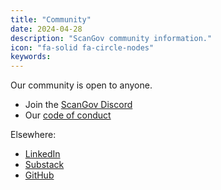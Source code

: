 ```yaml
---
title: "Community"
date: 2024-04-28
description: "ScanGov community information."
icon: "fa-solid fa-circle-nodes"
keywords: 
---
```


Our community is open to anyone.

- Join the [ScanGov Discord](https://discord.gg/EPCXEMAX5y)
- Our [code of conduct](/conduct/)

Elsewhere:

- [LinkedIn](https://linkedin.com/company/scangov)
- [Substack](https://scangov.substack.com/subscribe)
- [GitHub](https://github.com/scangov)